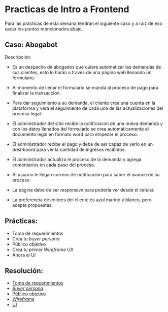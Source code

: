 # Practicas de Intro a Frontend

Para las prácticas de esta semana tendrán el siguiente caso y a raíz de eso sacar los puntos mencionados abajo.



## Caso: Abogabot

Descripción:

- Es un despacho de abogados que quiere automatizar las demandas de sus clientes, esto lo harán a través de una página web llenando un formulario.

- Al momento de llenar el formulario se manda al proceso de pago para finalizar la transacción.

- Para dar seguimiento a su demanda, el cliente crea una cuenta en la plataforma y verá el seguimiento de cada una de las actualizaciones del proceso legal.

- El administrador del sitio recibe la notificación de una nueva demanda y con los datos llenados del formulario se crea automáticamente el documento legal en formato word para empezar el proceso.

- El administrador recibe el pago y debe de ser capaz de verlo en un *dashboard* para ver la cantidad de ingresos recibidos.

- El administrador actualiza el proceso de la demanda y agrega comentarios en cada paso del proceso.

- Al usuario le llegan correos de notificación para saber el avance de su proceso.

- La página debe de ser *responsive* para poderla ver desde el celular.

- La preferencia de colores del cliente es azul marino y blanco, pero acepta propuestas.
  
  

## Prácticas:

- Toma de requerimientos
- Crea tu *buyer persona*
- Público objetivo
- Crea tu primer *Wireframe* UX
- Ahora el UI



## Resolución:

- [Toma de requerimientos](requerimientos_de_software.pdf)
- [*Buyer persona*](buyer_persona.pdf)
- [Público objetivo](publico_objetivo.pdf)
- [*Wireframe*](https://rebrand.ly/WFabogabot)
- [UI](https://rebrand.ly/UIabogabot)
